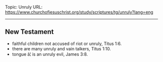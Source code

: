 Topic: Unruly
URL: https://www.churchofjesuschrist.org/study/scriptures/tg/unruly?lang=eng

---

## New Testament

- faithful children not accused of riot or unruly, Titus 1:6.
- there are many unruly and vain talkers, Titus 1:10.
- tongue â¦ is an unruly evil, James 3:8.

